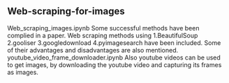 ## Web-scraping-for-images 
Web_scraping_images.ipynb
Some successful methods have been complied in a paper. 
Web scraping methods using 
1.BeautifulSoup
2.gooliser
3.googledownload 
4.pyimagesearch have been included.
Some of their advantages and disadvantages are also mentioned.
youtube_video_frame_downloader.ipynb
Also youtube videos can be used to get images, by downloading the youtube video and capturing its frames as images.
